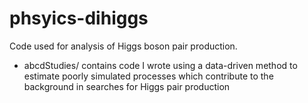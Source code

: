 # phsyics-dihiggs
Code used for analysis of Higgs boson pair production.

- abcdStudies/ contains code I wrote using a data-driven method to estimate poorly simulated processes which contribute to the background in searches for Higgs pair production
